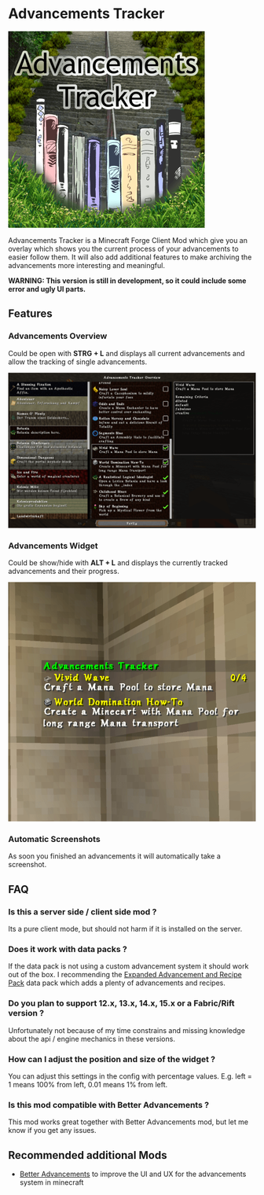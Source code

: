 # Advancements Tracker

![Advancements Tracker][logo]

Advancements Tracker is a Minecraft Forge Client Mod which give you an overlay which shows you the current process of your advancements to easier follow them.
It will also add additional features to make archiving the advancements more interesting and meaningful.

**WARNING: This version is still in development, so it could include some error and ugly UI parts.**

## Features

### Advancements Overview

Could be open with **STRG + L** and displays all current advancements and allow the tracking of single advancements.

![Advancement Overview][overview_example]

### Advancements Widget

Could be show/hide with **ALT + L** and displays the currently tracked advancements and their progress.

![Advancement Widget][widget_example]

### Automatic Screenshots

As soon you finished an advancements it will automatically take a screenshot.

## FAQ

### Is this a server side / client side mod ?

Its a pure client mode, but should not harm if it is installed on the server.

### Does it work with data packs ?

If the data pack is not using a custom advancement system it should work out of the box.
I recommending the [Expanded Advancement and Recipe Pack][platys_advancement_and_recipe_pack] data pack which adds a plenty of advancements and recipes.

### Do you plan to support 12.x, 13.x, 14.x, 15.x or a Fabric/Rift version ?

Unfortunately not because of my time constrains and missing knowledge about the api / engine mechanics in these versions.

### How can I adjust the position and size of the widget ?

You can adjust this settings in the config with percentage values.
E.g. left = 1 means 100% from left, 0.01 means 1% from left.

### Is this mod compatible with Better Advancements ?

This mod works great together with Better Advancements mod, but let me know if you get any issues.

## Recommended additional Mods

- [Better Advancements][better_advancements] to improve the UI and UX for the advancements system in minecraft

[logo]: logo.png
[overview_example]: example/overview_example.png
[widget_example]: example/widget_example.png
[better_advancements]: https://www.curseforge.com/minecraft/mc-mods/better-advancements
[platys_advancement_and_recipe_pack]: https://www.curseforge.com/minecraft/customization/platys-advancement-and-recipe-pack

